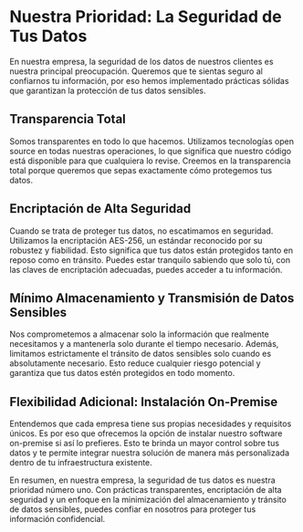 # Nuestra Prioridad: La Seguridad de Tus Datos

En nuestra empresa, la seguridad de los datos de nuestros clientes es nuestra principal preocupación. Queremos que te sientas seguro al confiarnos tu información, por eso hemos implementado prácticas sólidas que garantizan la protección de tus datos sensibles.

## Transparencia Total

Somos transparentes en todo lo que hacemos. Utilizamos tecnologías open source en todas nuestras operaciones, lo que significa que nuestro código está disponible para que cualquiera lo revise. Creemos en la transparencia total porque queremos que sepas exactamente cómo protegemos tus datos.

## Encriptación de Alta Seguridad

Cuando se trata de proteger tus datos, no escatimamos en seguridad. Utilizamos la encriptación AES-256, un estándar reconocido por su robustez y fiabilidad. Esto significa que tus datos están protegidos tanto en reposo como en tránsito. Puedes estar tranquilo sabiendo que solo tú, con las claves de encriptación adecuadas, puedes acceder a tu información.

## Mínimo Almacenamiento y Transmisión de Datos Sensibles

Nos comprometemos a almacenar solo la información que realmente necesitamos y a mantenerla solo durante el tiempo necesario. Además, limitamos estrictamente el tránsito de datos sensibles solo cuando es absolutamente necesario. Esto reduce cualquier riesgo potencial y garantiza que tus datos estén protegidos en todo momento.

## Flexibilidad Adicional: Instalación On-Premise

Entendemos que cada empresa tiene sus propias necesidades y requisitos únicos. Es por eso que ofrecemos la opción de instalar nuestro software on-premise si así lo prefieres. Esto te brinda un mayor control sobre tus datos y te permite integrar nuestra solución de manera más personalizada dentro de tu infraestructura existente.

En resumen, en nuestra empresa, la seguridad de tus datos es nuestra prioridad número uno. Con prácticas transparentes, encriptación de alta seguridad y un enfoque en la minimización del almacenamiento y tránsito de datos sensibles, puedes confiar en nosotros para proteger tus información confidencial.
